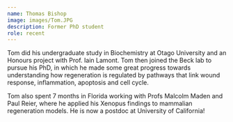 ```yaml
---
name: Thomas Bishop
image: images/Tom.JPG
description: Former PhD student
role: recent
---
```

Tom did his undergraduate study in Biochemistry at Otago University and an Honours project with Prof. Iain Lamont. Tom then joined the Beck lab to pursue his PhD, in which he made some great progress towards understanding how regeneration is regulated by pathways that link wound response, inflammation, apoptosis and cell cycle. 

Tom also spent 7 months in Florida working with Profs Malcolm Maden and Paul Reier, where he applied his Xenopus findings to mammalian regeneration models. He is now a postdoc at University of California!
